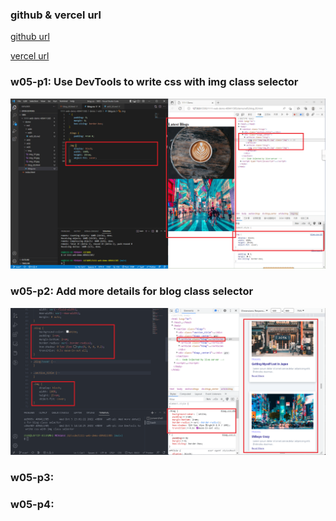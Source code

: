 ### github & vercel url

[github url](https://github.com/409411385/1111-web-demo-409411385)

[vercel url](https://1111-web-demo-409411385-tyqf.vercel.app/)

### w05-p1: Use DevTools to write css with img class selector

![](w05-p1.png)

### w05-p2: Add more details for blog class selector

![](w05-p2.png)

### w05-p3:

### w05-p4:
